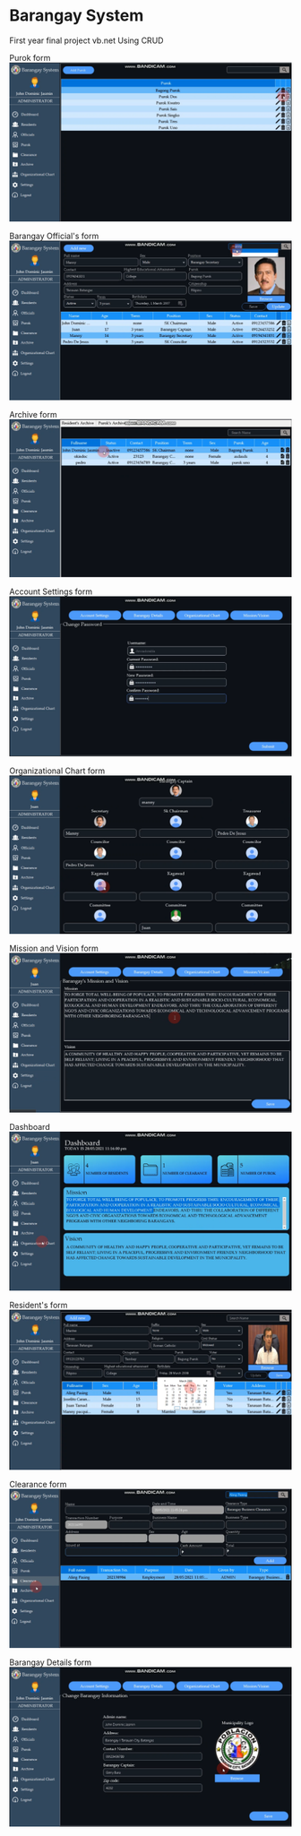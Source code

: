 # Barangay System
First year final project vb.net
Using CRUD

Purok form
![](sc1.png)

Barangay Official's form
![](sc2.png)

Archive form
![](sc3.png)

Account Settings form
![](sc4.png)

Organizational Chart form
![](sc5.png)

Mission and Vision form
![](sc6.png)

Dashboard
![](sc7.png)

Resident's form
![](sc8.png)

Clearance form
![](sc9.png)

Barangay Details form
![](sc10.png)

